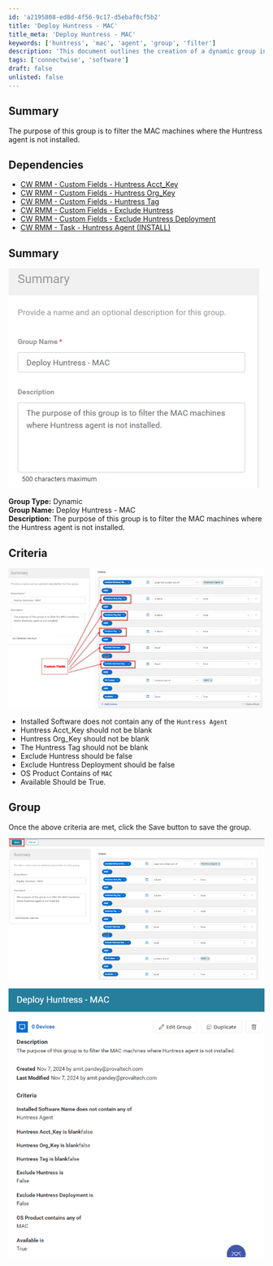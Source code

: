 ```yaml
---
id: 'a2195808-ed8d-4f56-9c17-d5ebaf0cf5b2'
title: 'Deploy Huntress - MAC'
title_meta: 'Deploy Huntress - MAC'
keywords: ['huntress', 'mac', 'agent', 'group', 'filter']
description: 'This document outlines the creation of a dynamic group in ConnectWise RMM that filters MAC machines where the Huntress agent is not installed. It includes dependencies, criteria for group membership, and instructions for saving the group.'
tags: ['connectwise', 'software']
draft: false
unlisted: false
---
```

## Summary

The purpose of this group is to filter the MAC machines where the Huntress agent is not installed.

## Dependencies

- [CW RMM - Custom Fields - Huntress Acct_Key](<../custom-fields/Huntress Acct_Key.md>)
- [CW RMM - Custom Fields - Huntress Org_Key](<../custom-fields/Huntress Org_Key.md>)
- [CW RMM - Custom Fields - Huntress Tag](<../custom-fields/Huntress Tag.md>)
- [CW RMM - Custom Fields - Exclude Huntress](<../custom-fields/Exclude Huntress.md>)
- [CW RMM - Custom Fields - Exclude Huntress Deployment](<../custom-fields/Exclude Huntress Deployment.md>)
- [CW RMM - Task - Huntress Agent (INSTALL)](<../tasks/Huntress Agent (INSTALL).md>)

## Summary

![Image](../../../static/img/Deploy-Huntress---Mac/image_1.png)

**Group Type:** Dynamic  
**Group Name:** Deploy Huntress - MAC  
**Description:** The purpose of this group is to filter the MAC machines where the Huntress agent is not installed.

## Criteria

![Image](../../../static/img/Deploy-Huntress---Mac/image_2.png)

- Installed Software does not contain any of the `Huntress Agent`
- Huntress Acct_Key should not be blank
- Huntress Org_Key should not be blank
- The Huntress Tag should not be blank
- Exclude Huntress should be false
- Exclude Huntress Deployment should be false
- OS Product Contains of `MAC`
- Available Should be True.

## Group

Once the above criteria are met, click the Save button to save the group.

![Image](../../../static/img/Deploy-Huntress---Mac/image_3.png)

![Image](../../../static/img/Deploy-Huntress---Mac/image_4.png)












